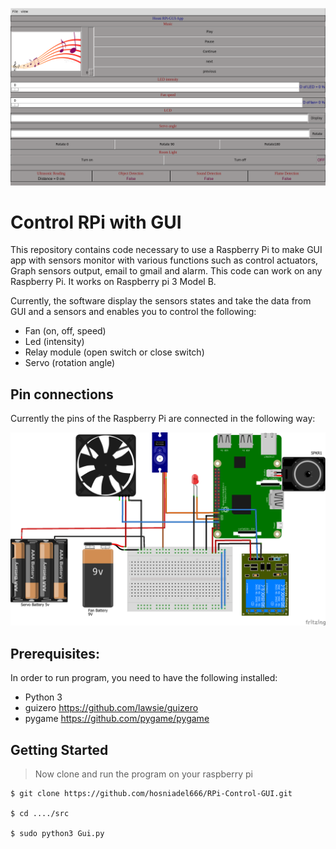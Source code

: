 
![GUI](/images/Gui.png)


 Control RPi with GUI 
===========

This repository contains code necessary to use a Raspberry Pi to make GUI app with sensors monitor with various functions such as control actuators, Graph sensors output,
email to gmail and alarm.  This code can work on any Raspberry Pi. It works on Raspberry pi 3 Model B.

Currently, the software display the sensors states and take the data from GUI and a sensors and enables you to control the following:
- Fan (on, off, speed)
- Led (intensity)
- Relay module (open switch or close switch)
- Servo (rotation angle)

Pin connections
---------------

Currently the pins of the Raspberry Pi are connected in the following way:


![circuit connections on fritzing](/images/circuit-connection.png)


Prerequisites:
-----------------

In order to run program, you need to have the following installed:

- Python 3
- guizero https://github.com/lawsie/guizero
- pygame https://github.com/pygame/pygame

Getting Started
------------------

> Now clone and run the program on your raspberry pi

```
$ git clone https://github.com/hosniadel666/RPi-Control-GUI.git

$ cd ..../src

$ sudo python3 Gui.py
```
